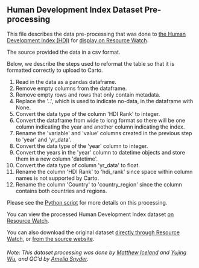 ## Human Development Index Dataset Pre-processing
This file describes the data pre-processing that was done to [the Human Development Index (HDI)](http://hdr.undp.org/en/2019-report) for [display on Resource Watch](https://resourcewatch.org/data/explore/fc6dea95-37a6-41a0-8c99-38b7a2ea7301).

The source provided the data in a csv format.

Below, we describe the steps used to reformat the table so that it is formatted correctly to upload to Carto.

1. Read in the data as a pandas dataframe.
2. Remove empty columns from the dataframe.
3. Remove empty rows and rows that only contain metadata.
4. Replace the '..', which is used to indicate no-data, in the dataframe with None.
5. Convert the data type of the column 'HDI Rank' to integer.
6. Convert the dataframe from wide to long format so there will be one column indicating the year and another column indicating the index.
7. Rename the 'variable' and 'value' columns created in the previous step to 'year' and 'yr_data'.
8. Convert the data type of the 'year' column to integer.
9. Convert the years in the 'year' column to datetime objects and store them in a new column 'datetime'.
10. Convert the data type of column 'yr_data' to float.
11. Rename the column 'HDI Rank' to 'hdi_rank' since space within column names is not supported by Carto.
12. Rename the column 'Country' to 'country_region' since the column contains both countries and regions.

Please see the [Python script](https://github.com/resource-watch/data-pre-processing/blob/master/soc_004_rw1_human_development_index/soc_004_rw1_human_development_index_processing.py) for more details on this processing.

You can view the processed Human Development Index dataset [on Resource Watch](https://resourcewatch.org/data/explore/fc6dea95-37a6-41a0-8c99-38b7a2ea7301).

You can also download the original dataset [directly through Resource Watch](http://wri-public-data.s3.amazonaws.com/resourcewatch/soc_004_rw1_human_development_index.zip), or [from the source website](http://hdr.undp.org/en/indicators/137506#).

###### Note: This dataset processing was done by [Matthew Iceland](https://github.com/miceland2) and [Yujing Wu](https://www.wri.org/profile/yujing-wu), and QC'd by [Amelia Snyder](https://www.wri.org/profile/amelia-snyder).
